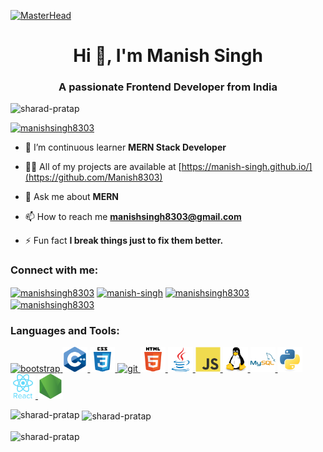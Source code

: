 [![MasterHead](https://miro.medium.com/v2/resize:fit:2000/1*-ntL3Dsvc-dJ5cLGRtSuEw.gif)](https://Sharad-Pratap.io)
<h1 align="center">Hi 👋, I'm Manish Singh</h1>
<h3 align="center">A passionate Frontend Developer from India</h3>

 
<p align="left"> <img src="https://komarev.com/ghpvc/?username=sharad-pratap&label=Profile%20views&color=0e75b6&style=flat" alt="sharad-pratap" /> </p>

<p align="left"> <a href="https://x.com/manishsingh8303" target="blank"><img src="https://img.shields.io/twitter/follow/manishsingh8303?logo=twitter&style=for-the-badge" alt="manishsingh8303" /></a> </p>

- 🌱 I’m continuous learner **MERN Stack Developer**

- 👨‍💻 All of my projects are available at [https://manish-singh.github.io/](https://github.com/Manish8303)

- 💬 Ask me about **MERN**

- 📫 How to reach me **manishsingh8303@gmail.com**

- ⚡ Fun fact **I break things just to fix them better.**

<h3 align="left">Connect with me:</h3>
<p align="left">
<a href="https://x.com/manishsingh8303" target="blank"><img align="center" src="https://raw.githubusercontent.com/rahuldkjain/github-profile-readme-generator/master/src/images/icons/Social/twitter.svg" alt="manishsingh8303" height="30" width="40" /></a>
<a href="https://www.linkedin.com/in/manish-singh-106379313/" target="blank"><img align="center" src="https://raw.githubusercontent.com/rahuldkjain/github-profile-readme-generator/master/src/images/icons/Social/linked-in-alt.svg" alt="manish-singh" height="30" width="40" /></a>
<a href="https://www.instagram.com/manishsingh8303/" target="blank"><img align="center" src="https://raw.githubusercontent.com/rahuldkjain/github-profile-readme-generator/master/src/images/icons/Social/instagram.svg" alt="manishsingh8303" height="30" width="40" /></a>
<a href="https://leetcode.com/u/manishsingh8303/" target="blank"><img align="center" src="https://raw.githubusercontent.com/rahuldkjain/github-profile-readme-generator/master/src/images/icons/Social/leet-code.svg" alt="manishsingh8303" height="30" width="40" /></a>
</p>

<h3 align="left">Languages and Tools:</h3>
<p align="left"> 
  <a href="https://getbootstrap.com" target="_blank" rel="noreferrer">
  <img src="https://getbootstrap.com/docs/5.3/assets/brand/bootstrap-logo-shadow@2x.png" alt="bootstrap" width="40" height="40"/>
</a>

  <a href="https://www.w3schools.com/cpp/" target="_blank" rel="noreferrer"> 
    <img src="https://raw.githubusercontent.com/devicons/devicon/master/icons/cplusplus/cplusplus-original.svg" alt="cplusplus" width="40" height="40"/> 
  </a> 
  <a href="https://www.w3schools.com/css/" target="_blank" rel="noreferrer"> 
    <img src="https://raw.githubusercontent.com/devicons/devicon/master/icons/css3/css3-original-wordmark.svg" alt="css3" width="40" height="40"/> 
  </a> 
  <a href="https://git-scm.com/" target="_blank" rel="noreferrer"> 
    <img src="https://www.vectorlogo.zone/logos/git-scm/git-scm-icon.svg" alt="git" width="40" height="40"/> 
  </a> 
  <a href="https://www.w3.org/html/" target="_blank" rel="noreferrer"> 
    <img src="https://raw.githubusercontent.com/devicons/devicon/master/icons/html5/html5-original-wordmark.svg" alt="html5" width="40" height="40"/> 
  </a> 
  <a href="https://www.java.com" target="_blank" rel="noreferrer"> 
    <img src="https://raw.githubusercontent.com/devicons/devicon/master/icons/java/java-original.svg" alt="java" width="40" height="40"/> 
  </a> 
  <a href="https://developer.mozilla.org/en-US/docs/Web/JavaScript" target="_blank" rel="noreferrer"> 
    <img src="https://raw.githubusercontent.com/devicons/devicon/master/icons/javascript/javascript-original.svg" alt="javascript" width="40" height="40"/> 
  </a> 
  <a href="https://www.linux.org/" target="_blank" rel="noreferrer"> 
    <img src="https://raw.githubusercontent.com/devicons/devicon/master/icons/linux/linux-original.svg" alt="linux" width="40" height="40"/> 
  </a> 
  <a href="https://www.mysql.com/" target="_blank" rel="noreferrer"> 
    <img src="https://raw.githubusercontent.com/devicons/devicon/master/icons/mysql/mysql-original-wordmark.svg" alt="mysql" width="40" height="40"/> 
  </a> 
  <a href="https://www.python.org" target="_blank" rel="noreferrer"> 
    <img src="https://raw.githubusercontent.com/devicons/devicon/master/icons/python/python-original.svg" alt="python" width="40" height="40"/> 
  </a> 
  <a href="https://reactjs.org/" target="_blank" rel="noreferrer"> 
    <img src="https://raw.githubusercontent.com/devicons/devicon/master/icons/react/react-original-wordmark.svg" alt="react" width="40" height="40"/> 
  </a> 
  <a href="https://nodejs.org/" target="_blank" rel="noreferrer"> 
    <img src="https://raw.githubusercontent.com/devicons/devicon/master/icons/nodejs/nodejs-original.svg" alt="nodejs" width="40" height="40"/> 
  </a> 
</p>


<p><img align="left" src="https://github-readme-stats.vercel.app/api/top-langs?username=manish8303&show_icons=true&locale=en&layout=compact" alt="sharad-pratap" /></p>

<p>&nbsp;<img align="center" src="https://github-readme-stats.vercel.app/api?username=sharad-pratap&show_icons=true&locale=en" alt="sharad-pratap" /></p>

<p><img align="center" src="https://github-readme-streak-stats.herokuapp.com/?user=sharad-pratap&" alt="sharad-pratap" /></p>
 

